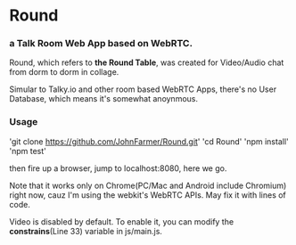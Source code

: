 # Round
### a Talk Room Web App based on WebRTC.

Round, which refers to **the Round Table**, was created for Video/Audio chat from dorm to dorm in collage.

Simular to Talky.io and other room based WebRTC Apps, there's no User Database, which means it's somewhat anoynmous. 

### Usage

'git clone https://github.com/JohnFarmer/Round.git'
'cd Round'
'npm install'
'npm test'

then fire up a browser, jump to localhost:8080, here we go.

Note that it works only on Chrome(PC/Mac and Android include Chromium) right now, cauz I'm using the webkit's WebRTC APIs. May fix it with lines of code.

Video is disabled by default. To enable it, you can modify the __constrains__(Line 33) variable in js/main.js.

